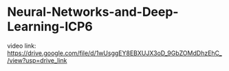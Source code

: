 # Neural-Networks-and-Deep-Learning-ICP6

video link: https://drive.google.com/file/d/1wUsggEY8EBXUJX3oD_9GbZOMdDhzEhC_/view?usp=drive_link
